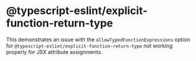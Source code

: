 # @typescript-eslint/explicit-function-return-type

This demonstrates an issue with the `allowTypedFunctionExpressions` option for
`@typescript-eslint/explicit-function-return-type` not working properly for JSX
attribute assignments.
